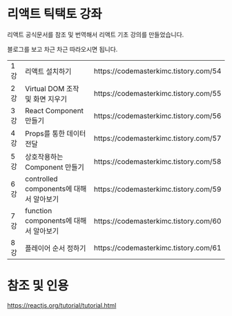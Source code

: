 # 리액트 틱택토 강좌

리액트 공식문서를 참조 및 번역해서 리액트 기초 강의를 만들었습니다.

블로그를 보고 차근 차근 따라오시면 됩니다.

<table>
<tr>
  <td> 1강 </td>
  <td> 리액트 설치하기 </td>
  <td> https://codemasterkimc.tistory.com/54 </td>
</tr>
<tr>
  <td> 2강 </td>
  <td> Virtual DOM 조작 및 화면 지우기 </td>
  <td> https://codemasterkimc.tistory.com/55 </td>
</tr>
<tr>
  <td> 3강 </td>
  <td> React Component 만들기 </td>
  <td> https://codemasterkimc.tistory.com/56 </td>
</tr>
<tr>
  <td> 4강 </td>
  <td> Props를 통한 데이터 전달 </td>
  <td> https://codemasterkimc.tistory.com/57 </td>
</tr>
<tr>
  <td> 5강 </td>
  <td> 상호작용하는 Component 만들기 </td>
  <td> https://codemasterkimc.tistory.com/58 </td>
</tr>
<tr>
  <td> 6강 </td>
  <td> controlled components에 대해서 알아보기 </td>
  <td> https://codemasterkimc.tistory.com/59 </td>
</tr>
<tr>
  <td> 7강 </td>
  <td> function components에 대해서 알아보기 </td>
  <td> https://codemasterkimc.tistory.com/60 </td>
</tr>
<tr>
  <td> 8강 </td>
  <td> 플레이어 순서 정하기 </td>
  <td> https://codemasterkimc.tistory.com/61 </td>
</tr>
</table>

# 참조 및 인용

https://reactjs.org/tutorial/tutorial.html
